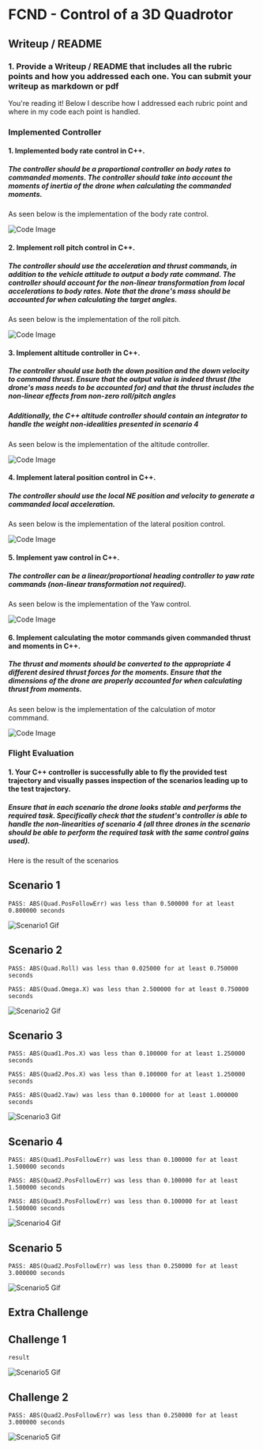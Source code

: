# FCND - Control of a 3D Quadrotor

## Writeup / README

### 1. Provide a Writeup / README that includes all the rubric points and how you addressed each one.  You can submit your writeup as markdown or pdf

You're reading it! Below I describe how I addressed each rubric point and where in my code each point is handled.

### Implemented Controller

#### 1. Implemented body rate control in C++.

##### The controller should be a proportional controller on body rates to commanded moments. The controller should take into account the moments of inertia of the drone when calculating the commanded moments.

As seen below is the implementation of the body rate control.

![Code Image](./misc/code/body_rate_control.PNG)

#### 2. Implement roll pitch control in C++.

##### The controller should use the acceleration and thrust commands, in addition to the vehicle attitude to output a body rate command. The controller should account for the non-linear transformation from local accelerations to body rates. Note that the drone's mass should be accounted for when calculating the target angles.

As seen below is the implementation of the roll pitch.

![Code Image](./misc/code/roll_pitch_control.PNG)

#### 3. Implement altitude controller in C++.

##### The controller should use both the down position and the down velocity to command thrust. Ensure that the output value is indeed thrust (the drone's mass needs to be accounted for) and that the thrust includes the non-linear effects from non-zero roll/pitch angles

##### Additionally, the C++ altitude controller should contain an integrator to handle the weight non-idealities presented in scenario 4

As seen below is the implementation of the altitude controller.

![Code Image](./misc/code/altitude_control.PNG)

#### 4. Implement lateral position control in C++.

##### The controller should use the local NE position and velocity to generate a commanded local acceleration.

As seen below is the implementation of the lateral position control.

![Code Image](./misc/code/lateral_position_control.PNG)

#### 5. Implement yaw control in C++.

##### The controller can be a linear/proportional heading controller to yaw rate commands (non-linear transformation not required).

As seen below is the implementation of the Yaw control.

![Code Image](./misc/code/yaw_control.PNG)

#### 6. Implement calculating the motor commands given commanded thrust and moments in C++.

##### The thrust and moments should be converted to the appropriate 4 different desired thrust forces for the moments. Ensure that the dimensions of the drone are properly accounted for when calculating thrust from moments.

As seen below is the implementation of the calculation of motor commmand.

![Code Image](./misc/code/generate_motor_commands.PNG)

### Flight Evaluation

#### 1. Your C++ controller is successfully able to fly the provided test trajectory and visually passes inspection of the scenarios leading up to the test trajectory.

##### Ensure that in each scenario the drone looks stable and performs the required task. Specifically check that the student's controller is able to handle the non-linearities of scenario 4 (all three drones in the scenario should be able to perform the required task with the same control gains used).

Here is the result of the scenarios

## Scenario 1

```PASS: ABS(Quad.PosFollowErr) was less than 0.500000 for at least 0.800000 seconds```

![Scenario1 Gif](./misc/gif/scenario1.gif)

## Scenario 2

```PASS: ABS(Quad.Roll) was less than 0.025000 for at least 0.750000 seconds```

```PASS: ABS(Quad.Omega.X) was less than 2.500000 for at least 0.750000 seconds```

![Scenario2 Gif](./misc/gif/scenario2.gif)

## Scenario 3

```PASS: ABS(Quad1.Pos.X) was less than 0.100000 for at least 1.250000 seconds```

```PASS: ABS(Quad2.Pos.X) was less than 0.100000 for at least 1.250000 seconds```

```PASS: ABS(Quad2.Yaw) was less than 0.100000 for at least 1.000000 seconds```

![Scenario3 Gif](./misc/gif/scenario3.gif)

## Scenario 4

```PASS: ABS(Quad1.PosFollowErr) was less than 0.100000 for at least 1.500000 seconds```

```PASS: ABS(Quad2.PosFollowErr) was less than 0.100000 for at least 1.500000 seconds```

```PASS: ABS(Quad3.PosFollowErr) was less than 0.100000 for at least 1.500000 seconds```

![Scenario4 Gif](./misc/gif/scenario4.gif)

## Scenario 5

```PASS: ABS(Quad2.PosFollowErr) was less than 0.250000 for at least 3.000000 seconds```

![Scenario5 Gif](./misc/gif/scenario5.gif)

## Extra Challenge

## Challenge 1

```result```

![Scenario5 Gif](./misc/gif/scenario6.gif)


## Challenge 2

```PASS: ABS(Quad2.PosFollowErr) was less than 0.250000 for at least 3.000000 seconds```

![Scenario5 Gif](./misc/gif/scenario7.gif)
